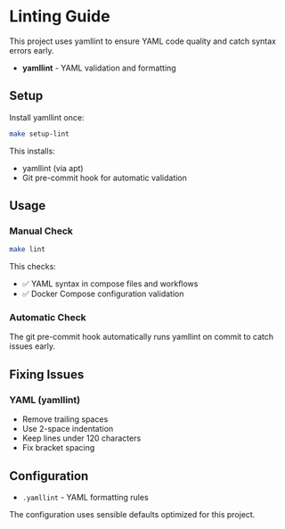 # Linting Guide

This project uses yamllint to ensure YAML code quality and catch syntax errors early.

- **yamllint** - YAML validation and formatting

## Setup

Install yamllint once:

```bash
make setup-lint
```

This installs:

- yamllint (via apt)
- Git pre-commit hook for automatic validation

## Usage

### Manual Check

```bash
make lint
```

This checks:

- ✅ YAML syntax in compose files and workflows
- ✅ Docker Compose configuration validation

### Automatic Check

The git pre-commit hook automatically runs yamllint on commit to catch issues early.

## Fixing Issues

### YAML (yamllint)

- Remove trailing spaces
- Use 2-space indentation
- Keep lines under 120 characters
- Fix bracket spacing

## Configuration

- `.yamllint` - YAML formatting rules

The configuration uses sensible defaults optimized for this project.
